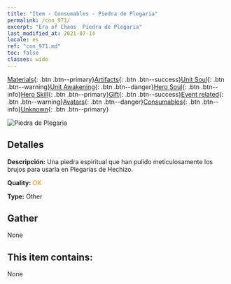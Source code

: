 ```yaml
---
title: "Item - Consumables - Piedra de Plegaria"
permalink: /con_971/
excerpt: "Era of Chaos  Piedra de Plegaria"
last_modified_at: 2021-07-14
locale: es
ref: "con_971.md"
toc: false
classes: wide
---
```

 [Materials](/ItemsES/){: .btn .btn--primary}[Artifacts](/ItemsES/Artifacts/){: .btn .btn--success}[Unit Soul](/ItemsES/UnitSoul/){: .btn .btn--warning}[Unit Awakening](/ItemsES/UnitAwakening/){: .btn .btn--danger}[Hero Soul](/ItemsES/HeroSoul/){: .btn .btn--info}[Hero Skill](/ItemsES/HeroSkill/){: .btn .btn--primary}[Gift](/ItemsES/Gift/){: .btn .btn--success}[Event related](/ItemsES/Events/){: .btn .btn--warning}[Avatars](/ItemsES/Avatars/){: .btn .btn--danger}[Consumables](/ItemsES/Consumables/){: .btn .btn--info}[Unknown](/ItemsES/Unknown/){: .btn .btn--primary}

 ![Piedra de Plegaria](/images/t/artifact_41005.png)

## Detalles
 **Descripción:** Una piedra espiritual que han pulido meticulosamente los brujos para usarla en Plegarias de Hechizo.

 **Quality:** <span style="color: #FF8C00">OK</span>

 **Type:** Other

## Gather

  None

## This item contains:

  None

